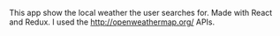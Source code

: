 This app show the local weather the user searches for. Made with React and Redux.
I used the http://openweathermap.org/ APIs.
